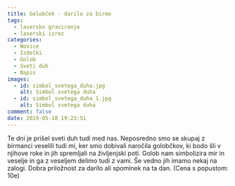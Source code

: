 ```yaml
---
title: Golobček - darilo za birmo
tags:
  - lasersko graviranje
  - laserski izrez
categories:
  - Novice
  - Izdelki
  - Golob
  - Sveti duh
  - Napis
images:
  - id: simbol_svetega_duha.jpg
    alt: Simbol svetega duha
  - id: simbol_svetega_duha_1.jpg
    alt: Simbol svetega duha
comment: false
date: 2019-05-18 19:23:51
---
```

Te dni je prišel sveti duh tudi med nas. Neposredno smo se skupaj z birmanci veselili tudi mi, ker smo dobivali naročila golobčkov, ki bodo šli v njihove roke in jih spremljali na življenjski poti.
Golob nam simbolizira mir in veselje in ga z veseljem delimo tudi z vami. 
Še vedno jih imamo nekaj na zalogi. Dobra priložnost za darilo ali spominek na ta dan. (Cena s popustom: 10e)  


